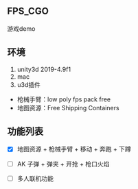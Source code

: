 ## FPS_CGO
游戏demo
## 环境
1. unity3d 2019-4.9f1
2. mac
3. u3d插件 

* 枪械手臂：low poly fps pack free
* 地图资源：Free Shipping Containers


## 功能列表
- [x] 地图资源 + 枪械手臂 + 移动 + 奔跑 + 下蹲

- [ ] AK 子弹 + 弹夹 + 开抢 + 枪口火焰 

- [ ] 多人联机功能

